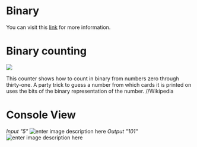 # Binary

You can visit this [link](https://en.wikipedia.org/wiki/Binary_number) for more information.


# Binary counting
![](https://upload.wikimedia.org/wikipedia/commons/thumb/7/75/Binary_counter.gif/220px-Binary_counter.gif)

This counter shows how to count in binary from numbers zero through thirty-one.
A party trick to guess a number from which cards it is printed on uses the bits of the binary representation of the number. //Wikipedia
# Console View
*Input "5"*
![enter image description here](https://i.hizliresim.com/okbuuau.png)
*Output "101"*
![enter image description here](https://i.hizliresim.com/n6c22lm.png)
